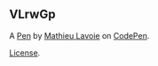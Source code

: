 VLrwGp
------


A [Pen](http://codepen.io/theaftermath87/pen/VLrwGp) by [Mathieu Lavoie](http://codepen.io/theaftermath87) on [CodePen](http://codepen.io/).

[License](http://codepen.io/theaftermath87/pen/VLrwGp/license).